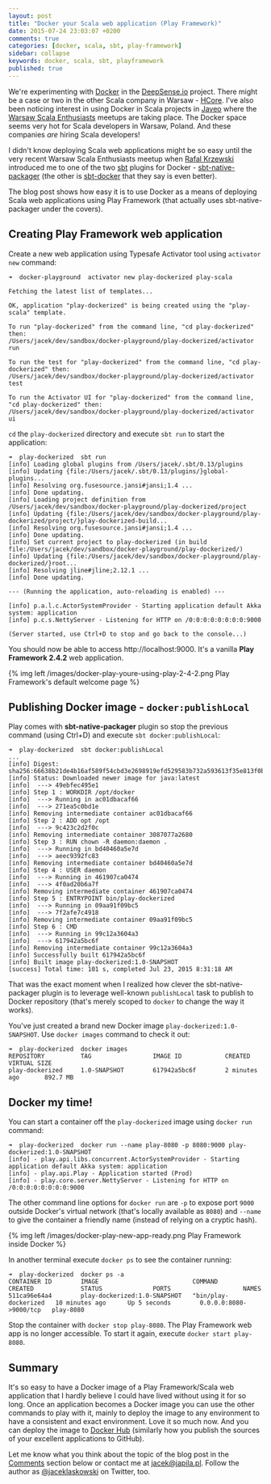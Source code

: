 ```yaml
---
layout: post
title: "Docker your Scala web application (Play Framework)"
date: 2015-07-24 23:03:07 +0200
comments: true
categories: [docker, scala, sbt, play-framework]
sidebar: collapse
keywords: docker, scala, sbt, playframework
published: true
---
```

We're experimenting with [Docker](https://www.docker.com/) in the [DeepSense.io](http://deepsense.io/) project. There might be a case or two in the other Scala company in Warsaw - [HCore](http://www.hcore.com/). I've also been noticing interest in using Docker in Scala projects in [Javeo](http://www.javeo.eu/) where the [Warsaw Scala Enthusiasts](http://www.meetup.com/WarszawScaLa/) meetups are taking place. The Docker space seems very hot for Scala developers in Warsaw, Poland. And these companies *are* hiring Scala developers!

I didn't know deploying Scala web applications might be so easy until the very recent Warsaw Scala Enthusiasts meetup when [Rafal Krzewski](http://www.meetup.com/WarszawScaLa/members/95521122/) introduced me to one of the two [sbt](http://www.scala-sbt.org/) plugins for Docker -  [sbt-native-packager](http://www.scala-sbt.org/sbt-native-packager/) (the other is [sbt-docker](https://github.com/marcuslonnberg/sbt-docker) that they say is even better).

The blog post shows how easy it is to use Docker as a means of deploying Scala web applications using Play Framework (that actually uses sbt-native-packager under the covers).

<!-- more -->

## Creating Play Framework web application

Create a new web application using Typesafe Activator tool using `activator new` command:

    ➜  docker-playground  activator new play-dockerized play-scala

    Fetching the latest list of templates...

    OK, application "play-dockerized" is being created using the "play-scala" template.

    To run "play-dockerized" from the command line, "cd play-dockerized" then:
    /Users/jacek/dev/sandbox/docker-playground/play-dockerized/activator run

    To run the test for "play-dockerized" from the command line, "cd play-dockerized" then:
    /Users/jacek/dev/sandbox/docker-playground/play-dockerized/activator test

    To run the Activator UI for "play-dockerized" from the command line, "cd play-dockerized" then:
    /Users/jacek/dev/sandbox/docker-playground/play-dockerized/activator ui

`cd` the `play-dockerized` directory and execute `sbt run` to start the application:

    ➜  play-dockerized  sbt run
    [info] Loading global plugins from /Users/jacek/.sbt/0.13/plugins
    [info] Updating {file:/Users/jacek/.sbt/0.13/plugins/}global-plugins...
    [info] Resolving org.fusesource.jansi#jansi;1.4 ...
    [info] Done updating.
    [info] Loading project definition from /Users/jacek/dev/sandbox/docker-playground/play-dockerized/project
    [info] Updating {file:/Users/jacek/dev/sandbox/docker-playground/play-dockerized/project/}play-dockerized-build...
    [info] Resolving org.fusesource.jansi#jansi;1.4 ...
    [info] Done updating.
    [info] Set current project to play-dockerized (in build file:/Users/jacek/dev/sandbox/docker-playground/play-dockerized/)
    [info] Updating {file:/Users/jacek/dev/sandbox/docker-playground/play-dockerized/}root...
    [info] Resolving jline#jline;2.12.1 ...
    [info] Done updating.

    --- (Running the application, auto-reloading is enabled) ---

    [info] p.a.l.c.ActorSystemProvider - Starting application default Akka system: application
    [info] p.c.s.NettyServer - Listening for HTTP on /0:0:0:0:0:0:0:0:9000

    (Server started, use Ctrl+D to stop and go back to the console...)

You should now be able to access http://localhost:9000. It's a vanilla **Play Framework 2.4.2** web application.

{% img left /images/docker-play-youre-using-play-2-4-2.png Play Framework's default welcome page %}

## Publishing Docker image - `docker:publishLocal`

Play comes with **sbt-native-packager** plugin so stop the previous command (using Ctrl+D) and execute `sbt docker:publishLocal`:

    ➜  play-dockerized  sbt docker:publishLocal
    ...
    [info] Digest: sha256:66638b21de4b16af589f54cbd3e2698919efd529583b732a593613f35e813f0b
    [info] Status: Downloaded newer image for java:latest
    [info]  ---> 49ebfec495e1
    [info] Step 1 : WORKDIR /opt/docker
    [info]  ---> Running in ac01dbacaf66
    [info]  ---> 271ea5c0bd1e
    [info] Removing intermediate container ac01dbacaf66
    [info] Step 2 : ADD opt /opt
    [info]  ---> 9c423c2d2f0c
    [info] Removing intermediate container 3087077a2680
    [info] Step 3 : RUN chown -R daemon:daemon .
    [info]  ---> Running in bd40460a5e7d
    [info]  ---> aeec9392fc83
    [info] Removing intermediate container bd40460a5e7d
    [info] Step 4 : USER daemon
    [info]  ---> Running in 461907ca0474
    [info]  ---> 4f0ad20b6a7f
    [info] Removing intermediate container 461907ca0474
    [info] Step 5 : ENTRYPOINT bin/play-dockerized
    [info]  ---> Running in 09aa91f09bc5
    [info]  ---> 7f2afe7c4918
    [info] Removing intermediate container 09aa91f09bc5
    [info] Step 6 : CMD
    [info]  ---> Running in 99c12a3604a3
    [info]  ---> 617942a5bc6f
    [info] Removing intermediate container 99c12a3604a3
    [info] Successfully built 617942a5bc6f
    [info] Built image play-dockerized:1.0-SNAPSHOT
    [success] Total time: 101 s, completed Jul 23, 2015 8:31:18 AM

That was the exact moment when I realized how clever the sbt-native-packager plugin is to leverage well-known `publishLocal` task to publish to Docker repository (that's merely scoped to `docker` to change the way it works).

You've just created a brand new Docker image `play-dockerized:1.0-SNAPSHOT`. Use `docker images` command to check it out:

    ➜  play-dockerized  docker images
    REPOSITORY          TAG                 IMAGE ID            CREATED             VIRTUAL SIZE
    play-dockerized     1.0-SNAPSHOT        617942a5bc6f        2 minutes ago       892.7 MB

## Docker my time!

You can start a container off the `play-dockerized` image using `docker run` command:

    ➜  play-dockerized  docker run --name play-8080 -p 8080:9000 play-dockerized:1.0-SNAPSHOT
    [info] - play.api.libs.concurrent.ActorSystemProvider - Starting application default Akka system: application
    [info] - play.api.Play - Application started (Prod)
    [info] - play.core.server.NettyServer - Listening for HTTP on /0:0:0:0:0:0:0:0:9000

The other command line options for `docker run` are `-p` to expose port `9000` outside Docker's virtual network (that's locally available as `8080`) and `--name` to give the container a friendly name (instead of relying on a cryptic hash).

{% img left /images/docker-play-new-app-ready.png Play Framework inside Docker %}

In another terminal execute `docker ps` to see the container running:

    ➜  play-dockerized  docker ps -a
    CONTAINER ID        IMAGE                          COMMAND                CREATED             STATUS              PORTS                    NAMES
    511ca96e64a4        play-dockerized:1.0-SNAPSHOT   "bin/play-dockerized   10 minutes ago      Up 5 seconds        0.0.0.0:8080->9000/tcp   play-8080

Stop the container with `docker stop play-8080`. The Play Framework web app is no longer accessible. To start it again, execute `docker start play-8080`.

## Summary

It's so easy to have a Docker image of a Play Framework/Scala web application that I hardly believe I could have lived without using it for so long. Once an application becomes a Docker image you can use the other commands to play with it, mainly to deploy the image to any environment to have a consistent and exact environment. Love it so much now. And you can deploy the image to [Docker Hub](https://hub.docker.com/) (similarly how you publish the sources of your excellent applications to GitHub).

Let me know what you think about the topic of the blog post in the [Comments](#disqus_thread) section below or contact me at jacek@japila.pl. Follow the author as [@jaceklaskowski](https://twitter.com/jaceklaskowski) on Twitter, too.
